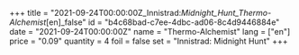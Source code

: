 +++
title = "2021-09-24T00:00:00Z_Innistrad:_Midnight_Hunt_Thermo-Alchemist_[en]_false"
id = "b4c68bad-c7ee-4dbc-ad06-8c4d9446884e"
date = "2021-09-24T00:00:00Z"
name = "Thermo-Alchemist"
lang = ["en"]
price = "0.09"
quantity = 4
foil = false
set = "Innistrad: Midnight Hunt"
+++
